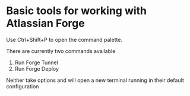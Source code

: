 # Basic tools for working with Atlassian Forge

Use Ctrl+Shift+P to open the command palette.

There are currently two commands available
1. Run Forge Tunnel
2. Run Forge Deploy

Neither take options and will open a new terminal running in their default configuration

